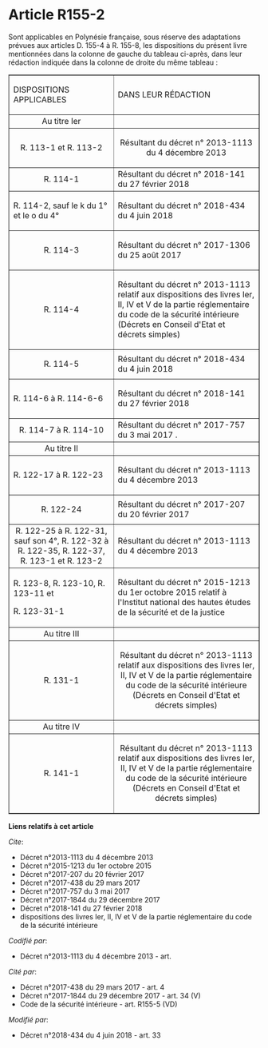 # Article R155-2

Sont applicables en Polynésie française, sous réserve des  adaptations prévues aux articles D. 155-4 à R. 155-8, les
dispositions du présent livre mentionnées dans la colonne de gauche du tableau ci-après, dans leur rédaction indiquée dans la
colonne de droite du même tableau :

<table border="1">
  <tbody>
    <tr>
      <td>

DISPOSITIONS APPLICABLES

</td>
      <td>

DANS LEUR RÉDACTION

</td>
    </tr>
    <tr>
      <td align="center">Au titre Ier</td>
      <td align="center">
    </td></tr>
    <tr>
      <td align="center">R. 113-1 et R. 113-2</td>
      <td align="center">

Résultant du décret n° 2013-1113 du 4 décembre 2013

</td>
    </tr>
    <tr>
      <td align="center">R. 114-1</td>
      <td>Résultant du décret n° 2018-141 du 27 février 2018</td>
    </tr>
    <tr>
      <td>

R. 114-2, sauf le k du 1° et le o du 4°

</td>
      <td>

Résultant du décret n° 2018-434 du 4 juin 2018

</td>
    </tr>
    <tr>
      <td align="center">

R. 114-3</td>
      <td>

Résultant du décret n° 2017-1306 du 25 août 2017</td>
    </tr>
    <tr>
      <td align="center">R. 114-4</td>
      <td>

Résultant du décret n° 2013-1113 relatif aux dispositions des livres Ier, II, IV et V de la partie réglementaire du code de
la sécurité intérieure (Décrets en Conseil d'Etat et décrets simples)</td>
    </tr>
    <tr>
      <td align="center">

R. 114-5</td>
      <td>Résultant du décret n° 2018-434 du 4 juin 2018</td>
    </tr>
    <tr>
      <td>

R. 114-6 à R. 114-6-6

</td>
      <td>

Résultant du décret n° 2018-141 du 27 février 2018

</td>
    </tr>
    <tr>
      <td align="center">R. 114-7 à R. 114-10</td>
      <td>Résultant du  décret n° 2017-757 du 3 mai 2017 .</td>
    </tr>
    <tr>
      <td align="center">Au titre II</td>
      <td align="center">
    </td></tr>
    <tr>
      <td align="left">

R. 122-17 à R. 122-23

</td>
      <td align="left">

Résultant du décret n° 2013-1113 du 4 décembre 2013

</td>
    </tr>
    <tr>
      <td align="center">

R. 122-24

</td>
      <td>Résultant du décret n° 2017-207 du 20 février 2017</td>
    </tr>
    <tr>
      <td align="center">R. 122-25 à R. 122-31, sauf son 4°, R. 122-32 à R. 122-35, R. 122-37, R. 123-1 et R. 123-2</td>
      <td>Résultant du décret n° 2013-1113 du 4 décembre 2013</td>
    </tr>
    <tr>
      <td align="left">

R. 123-8, R. 123-10, R. 123-11 et

R. 123-31-1

</td>
      <td align="left">

Résultant du décret n° 2015-1213 du 1er octobre 2015 relatif à l'Institut national des hautes études de la sécurité et de la
justice

</td>
    </tr>
    <tr>
      <td align="center">Au titre III</td>
      <td align="center">
    </td></tr>
    <tr>
      <td align="center">R. 131-1</td>
      <td align="center">

Résultant du décret n° 2013-1113 relatif aux dispositions des livres Ier, II, IV et V de la partie réglementaire du code de
la sécurité intérieure (Décrets en Conseil d'Etat et décrets simples)

</td>
    </tr>
    <tr>
      <td align="center">Au titre IV</td>
      <td align="center">
    </td></tr>
    <tr>
      <td align="center">R. 141-1</td>
      <td align="center">

Résultant du décret n° 2013-1113 relatif aux dispositions des livres Ier, II, IV et V de la partie réglementaire du code de
la sécurité intérieure (Décrets en Conseil d'Etat et décrets simples)

</td>
    </tr>
  </tbody>
</table>

**Liens relatifs à cet article**

_Cite_:

  - Décret n°2013-1113 du 4 décembre 2013
  - Décret n°2015-1213 du 1er octobre 2015
  - Décret n°2017-207 du 20 février 2017
  - Décret n°2017-438 du 29 mars 2017
  - Décret n°2017-757 du 3 mai 2017
  - Décret n°2017-1844 du 29 décembre 2017
  - Décret n°2018-141 du 27 février 2018
  - dispositions des livres Ier, II, IV et V de la partie réglementaire du code de la sécurité intérieure

_Codifié par_:

  - Décret n°2013-1113 du 4 décembre 2013 - art.

_Cité par_:

  - Décret n°2017-438 du 29 mars 2017 - art. 4
  - Décret n°2017-1844 du 29 décembre 2017 - art. 34 (V)
  - Code de la sécurité intérieure - art. R155-5 (VD)

_Modifié par_:

  - Décret n°2018-434 du 4 juin 2018 - art. 33
